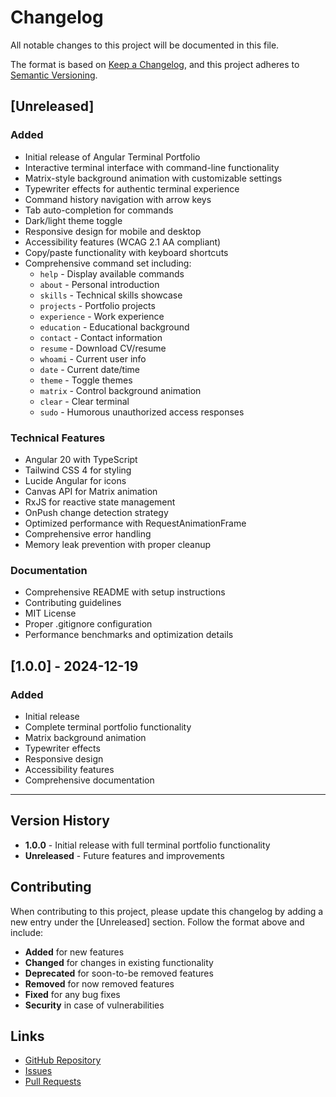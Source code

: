 # Changelog

All notable changes to this project will be documented in this file.

The format is based on [Keep a Changelog](https://keepachangelog.com/en/1.0.0/),
and this project adheres to [Semantic Versioning](https://semver.org/spec/v2.0.0.html).

## [Unreleased]

### Added
- Initial release of Angular Terminal Portfolio
- Interactive terminal interface with command-line functionality
- Matrix-style background animation with customizable settings
- Typewriter effects for authentic terminal experience
- Command history navigation with arrow keys
- Tab auto-completion for commands
- Dark/light theme toggle
- Responsive design for mobile and desktop
- Accessibility features (WCAG 2.1 AA compliant)
- Copy/paste functionality with keyboard shortcuts
- Comprehensive command set including:
  - `help` - Display available commands
  - `about` - Personal introduction
  - `skills` - Technical skills showcase
  - `projects` - Portfolio projects
  - `experience` - Work experience
  - `education` - Educational background
  - `contact` - Contact information
  - `resume` - Download CV/resume
  - `whoami` - Current user info
  - `date` - Current date/time
  - `theme` - Toggle themes
  - `matrix` - Control background animation
  - `clear` - Clear terminal
  - `sudo` - Humorous unauthorized access responses

### Technical Features
- Angular 20 with TypeScript
- Tailwind CSS 4 for styling
- Lucide Angular for icons
- Canvas API for Matrix animation
- RxJS for reactive state management
- OnPush change detection strategy
- Optimized performance with RequestAnimationFrame
- Comprehensive error handling
- Memory leak prevention with proper cleanup

### Documentation
- Comprehensive README with setup instructions
- Contributing guidelines
- MIT License
- Proper .gitignore configuration
- Performance benchmarks and optimization details

## [1.0.0] - 2024-12-19

### Added
- Initial release
- Complete terminal portfolio functionality
- Matrix background animation
- Typewriter effects
- Responsive design
- Accessibility features
- Comprehensive documentation

---

## Version History

- **1.0.0** - Initial release with full terminal portfolio functionality
- **Unreleased** - Future features and improvements

## Contributing

When contributing to this project, please update this changelog by adding a new entry under the [Unreleased] section. Follow the format above and include:

- **Added** for new features
- **Changed** for changes in existing functionality
- **Deprecated** for soon-to-be removed features
- **Removed** for now removed features
- **Fixed** for any bug fixes
- **Security** in case of vulnerabilities

## Links

- [GitHub Repository](https://github.com/davidparys/angular-terminal-portfolio)
- [Issues](https://github.com/davidparys/angular-terminal-portfolio/issues)
- [Pull Requests](https://github.com/davidparys/angular-terminal-portfolio/pulls) 